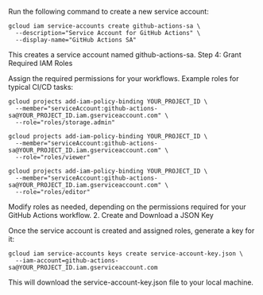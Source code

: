 Run the following command to create a new service account:

    gcloud iam service-accounts create github-actions-sa \
      --description="Service Account for GitHub Actions" \
      --display-name="GitHub Actions SA"

This creates a service account named github-actions-sa.
Step 4: Grant Required IAM Roles

Assign the required permissions for your workflows. Example roles for typical CI/CD tasks:

    gcloud projects add-iam-policy-binding YOUR_PROJECT_ID \
      --member="serviceAccount:github-actions-sa@YOUR_PROJECT_ID.iam.gserviceaccount.com" \
      --role="roles/storage.admin"
    
    gcloud projects add-iam-policy-binding YOUR_PROJECT_ID \
      --member="serviceAccount:github-actions-sa@YOUR_PROJECT_ID.iam.gserviceaccount.com" \
      --role="roles/viewer"
    
    gcloud projects add-iam-policy-binding YOUR_PROJECT_ID \
      --member="serviceAccount:github-actions-sa@YOUR_PROJECT_ID.iam.gserviceaccount.com" \
      --role="roles/editor"

Modify roles as needed, depending on the permissions required for your GitHub Actions workflow.
2. Create and Download a JSON Key

Once the service account is created and assigned roles, generate a key for it:

    gcloud iam service-accounts keys create service-account-key.json \
      --iam-account=github-actions-sa@YOUR_PROJECT_ID.iam.gserviceaccount.com

This will download the service-account-key.json file to your local machine.
